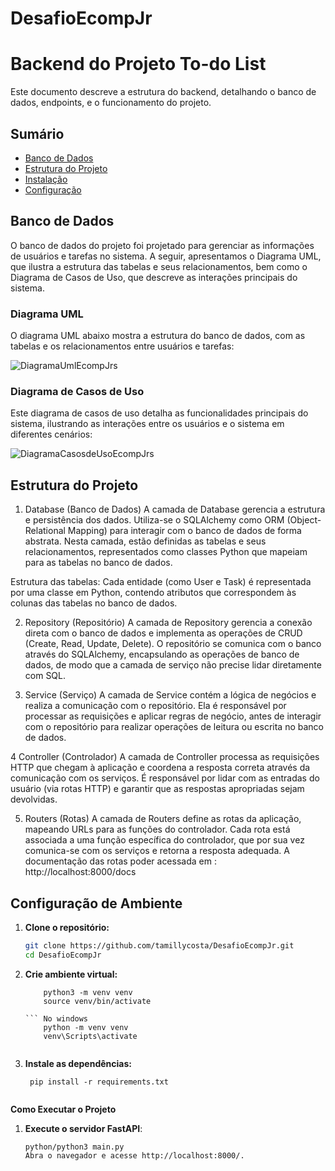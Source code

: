 # DesafioEcompJr

# Backend do Projeto To-do List

Este documento descreve a estrutura do backend, detalhando o banco de dados, endpoints, e o funcionamento do projeto.

## Sumário

- [Banco de Dados](#banco-de-dados)
- [Estrutura do Projeto](#estrutura-do-projeto)
- [Instalação](#instalação)
- [Configuração](#configuração)


## Banco de Dados

O banco de dados do projeto foi projetado para gerenciar as informações de usuários e tarefas no sistema. A seguir, apresentamos o Diagrama UML, que ilustra a estrutura das tabelas e seus relacionamentos, bem como o Diagrama de Casos de Uso, que descreve as interações principais do sistema.

### Diagrama UML
O diagrama UML abaixo mostra a estrutura do banco de dados, com as tabelas e os relacionamentos entre usuários e tarefas:

![DiagramaUmlEcompJrs](https://github.com/user-attachments/assets/c21a6615-c5a1-44b9-8d82-f29e63be9d5f)

### Diagrama de Casos de Uso
Este diagrama de casos de uso detalha as funcionalidades principais do sistema, ilustrando as interações entre os usuários e o sistema em diferentes cenários:

![DiagramaCasosdeUsoEcompJrs](https://github.com/user-attachments/assets/f9525fa2-d433-4534-a68f-87b5a266e326)


## Estrutura do Projeto

1. Database (Banco de Dados)
A camada de Database gerencia a estrutura e persistência dos dados. Utiliza-se o SQLAlchemy como ORM (Object-Relational Mapping) para interagir com o banco de dados de forma abstrata. Nesta camada, estão definidas as tabelas e seus relacionamentos, representados como classes Python que mapeiam para as tabelas no banco de dados.

Estrutura das tabelas: Cada entidade (como User e Task) é representada por uma classe em Python, contendo atributos que correspondem às colunas das tabelas no banco de dados.


2. Repository (Repositório)
A camada de Repository gerencia a conexão direta com o banco de dados e implementa as operações de CRUD (Create, Read, Update, Delete). O repositório se comunica com o banco através do SQLAlchemy, encapsulando as operações de banco de dados, de modo que a camada de serviço não precise lidar diretamente com SQL.


4. Service (Serviço)
A camada de Service contém a lógica de negócios e realiza a comunicação com o repositório. Ela é responsável por processar as requisições e aplicar regras de negócio, antes de interagir com o repositório para realizar operações de leitura ou escrita no banco de dados.


4 Controller (Controlador)
A camada de Controller processa as requisições HTTP que chegam à aplicação e coordena a resposta correta através da comunicação com os serviços. É responsável por lidar com as entradas do usuário (via rotas HTTP) e garantir que as respostas apropriadas sejam devolvidas.


5. Routers (Rotas)
A camada de Routers define as rotas da aplicação, mapeando URLs para as funções do controlador. Cada rota está associada a uma função específica do controlador, que por sua vez comunica-se com os serviços e retorna a resposta adequada.
A documentação das rotas poder acessada em : http://localhost:8000/docs


 
 ## Configuração de Ambiente 

1. **Clone o repositório:**

   ```bash
   git clone https://github.com/tamillycosta/DesafioEcompJr.git
   cd DesafioEcompJr

2. **Crie ambiente virtual:**

    ``` No linux
        python3 -m venv venv
        source venv/bin/activate
    
    ``` No windows
        python -m venv venv
        venv\Scripts\activate


3. **Instale as dependências:**
     ```
      pip install -r requirements.txt


**Como Executar o Projeto**

1. **Execute o servidor FastAPI**:
    ```
    python/python3 main.py
    Abra o navegador e acesse http://localhost:8000/.

    
